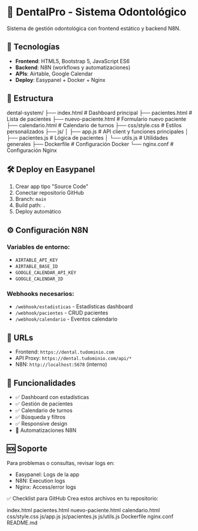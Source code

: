# 🦷 DentalPro - Sistema Odontológico

Sistema de gestión odontológica con frontend estático y backend N8N.

## 🚀 Tecnologías

- **Frontend**: HTML5, Bootstrap 5, JavaScript ES6
- **Backend**: N8N (workflows y automatizaciones)
- **APIs**: Airtable, Google Calendar
- **Deploy**: Easypanel + Docker + Nginx

## 📁 Estructura
dental-system/
├── index.html              # Dashboard principal
├── pacientes.html          # Lista de pacientes
├── nuevo-paciente.html     # Formulario nuevo paciente
├── calendario.html         # Calendario de turnos
├── css/style.css          # Estilos personalizados
├── js/
│   ├── app.js             # API client y funciones principales
│   ├── pacientes.js       # Lógica de pacientes
│   └── utils.js           # Utilidades generales
├── Dockerfile             # Configuración Docker
└── nginx.conf             # Configuración Nginx

## 🛠️ Deploy en Easypanel

1. Crear app tipo "Source Code"
2. Conectar repositorio GitHub
3. Branch: `main`
4. Build path: `.`
5. Deploy automático

## ⚙️ Configuración N8N

### Variables de entorno:
- `AIRTABLE_API_KEY`
- `AIRTABLE_BASE_ID`
- `GOOGLE_CALENDAR_API_KEY`
- `GOOGLE_CALENDAR_ID`

### Webhooks necesarios:
- `/webhook/estadisticas` - Estadísticas dashboard
- `/webhook/pacientes` - CRUD pacientes
- `/webhook/calendario` - Eventos calendario

## 🔗 URLs

- Frontend: `https://dental.tudominio.com`
- API Proxy: `https://dental.tudominio.com/api/*`
- N8N: `http://localhost:5678` (interno)

## 📝 Funcionalidades

- ✅ Dashboard con estadísticas
- ✅ Gestión de pacientes
- ✅ Calendario de turnos
- ✅ Búsqueda y filtros
- ✅ Responsive design
- 🔄 Automatizaciones N8N

## 🆘 Soporte

Para problemas o consultas, revisar logs en:
- Easypanel: Logs de la app
- N8N: Execution logs
- Nginx: Access/error logs

✅ Checklist para GitHub
Crea estos archivos en tu repositorio:

 index.html
 pacientes.html
 nuevo-paciente.html
 calendario.html
 css/style.css
 js/app.js
 js/pacientes.js
 js/utils.js
 Dockerfile
 nginx.conf
 README.md